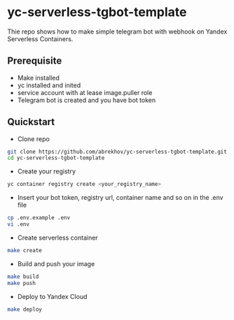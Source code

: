 # yc-serverless-tgbot-template

Thie repo shows how to make simple telegram bot with webhook on Yandex Serverless Containers.

## Prerequisite

- Make installed
- yc installed and inited
- service account with at lease image.puller role
- Telegram bot is created and you have bot token

## Quickstart

- Clone repo

```bash
git clone https://github.com/abrekhov/yc-serverless-tgbot-template.git
cd yc-serverless-tgbot-template
```

- Create your registry

```bash
yc container registry create <your_registry_name>
```

- Insert your bot token, registry url, container name and so on in the .env file

```bash
cp .env.example .env
vi .env
```

- Create serverless container

```bash
make create
```

- Build and push your image

```bash
make build
make push
```

- Deploy to Yandex Cloud

```bash
make deploy
```

